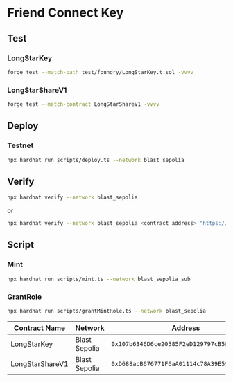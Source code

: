# Friend Connect Key

## Test

### LongStarKey

```sh
forge test --match-path test/foundry/LongStarKey.t.sol -vvvv
```

### LongStarShareV1

```bash
forge test --match-contract LongStarShareV1 -vvvv
```

## Deploy

### Testnet

```bash
npx hardhat run scripts/deploy.ts --network blast_sepolia
```

## Verify

```bash
npx hardhat verify --network blast_sepolia
```

or

```bash
npx hardhat verify --network blast_sepolia <contract address> "https://example.com/"
```

## Script

### Mint

```bash
npx hardhat run scripts/mint.ts --network blast_sepolia_sub
```

### GrantRole

```bash
npx hardhat run scripts/grantMintRole.ts --network blast_sepolia
```

| Contract Name | Network | Address |
| --- | --- | --- |
| LongStarKey | Blast Sepolia | `0x107b6346D6ce20585F2eD129797cB5EF7129cd17` |
| LongStarShareV1 | Blast Sepolia | `0xD688acB676771F6aA01114c78A39E594564d3944` |
